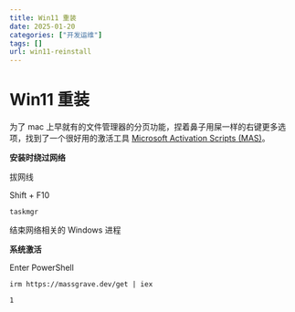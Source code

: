 ```yaml
---
title: Win11 重装
date: 2025-01-20
categories: ["开发运维"]
tags: []
url: win11-reinstall
---
```


<!--more-->

# Win11 重装

为了 mac 上早就有的文件管理器的分页功能，捏着鼻子用屎一样的右键更多选项，找到了一个很好用的激活工具 [Microsoft Activation Scripts (MAS)](https://massgrave.dev/)。

**安装时绕过网络**

拔网线

Shift + F10

```
taskmgr
```

结束网络相关的 Windows 进程

**系统激活**

Enter PowerShell

```
irm https://massgrave.dev/get | iex
```

```
1
```
